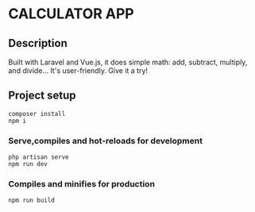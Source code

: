 # CALCULATOR APP 

## Description
Built with Laravel and Vue.js, it does simple math: add, subtract, multiply, and divide... It's user-friendly. Give it a try!
## Project setup
```
composer install
npm i
```

### Serve,compiles and hot-reloads for development
```
php artisan serve
npm run dev
```

### Compiles and minifies for production
```
npm run build
```
